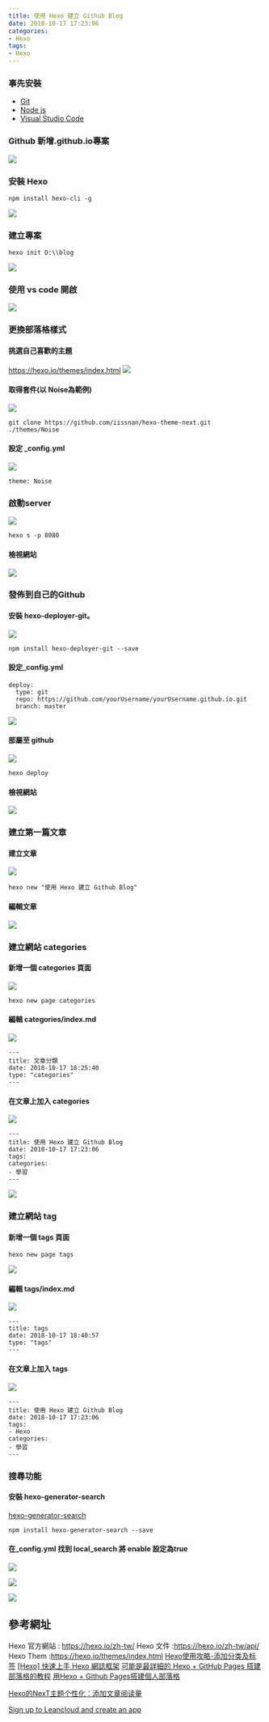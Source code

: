 ```yaml
---
title: 使用 Hexo 建立 Github Blog
date: 2018-10-17 17:23:06
categories:
- Hexo
tags:
- Hexo
---
```


### 事先安裝 
* [Git](https://git-scm.com/)
* [Node js](https://https://nodejs.org/en/) 
* [Visual Studio Code](https://code.visualstudio.com/)


### Github 新增.github.io專案

![](https://i.imgur.com/PO7dlOS.png)

### 安裝 Hexo
```
npm install hexo-cli -g
```
![](https://i.imgur.com/5rz5CHP.png)

### 建立專案
```
hexo init D:\\blog
```
![](https://i.imgur.com/59eoBCu.png)

### 使用 vs code 開啟
![](https://i.imgur.com/SeD9liQ.png)

### 更換部落格樣式
#### 挑選自己喜歡的主題
https://hexo.io/themes/index.html
![](https://i.imgur.com/a8KgChZ.png)

#### 取得套件(以 Noise為範例)
![](https://i.imgur.com/WIA4TRG.png)
```
git clone https://github.com/iissnan/hexo-theme-next.git ./themes/Noise
```
#### 設定 _config.yml
![](https://i.imgur.com/sdYrMVo.png)
```
theme: Noise
```
### 啟動server 
![](https://i.imgur.com/Y3UI7EA.png)
```
hexo s -p 8080
```
#### 檢視網站
![](https://i.imgur.com/MQAv634.png)

### 發佈到自己的Github

#### 安裝 hexo-deployer-git。
![](https://i.imgur.com/Jd0uVhz.png)
```
npm install hexo-deployer-git --save
```
#### 設定_config.yml
```
deploy:
  type: git
  repo: https://github.com/yourUsername/yourUsername.github.io.git
  branch: master
```
![](https://i.imgur.com/p2eoUwL.png)

#### 部屬至 github

![](https://i.imgur.com/KiO1WNm.png)
```
hexo deploy
```
#### 檢視網站
![](https://i.imgur.com/wAw1gfC.png)

### 建立第一篇文章

#### 建立文章
![](https://i.imgur.com/rkrC6xS.png)
```
hexo new "使用 Hexo 建立 Github Blog"
```
#### 編輯文章

![](https://i.imgur.com/ClTN0Q7.png)

### 建立網站 categories
#### 新增一個 categories 頁面
![](https://i.imgur.com/Alwebxp.png)

```
hexo new page categories
```

#### 編輯 categories/index.md
![](https://i.imgur.com/6MkMNVk.png)
```
---
title: 文章分類
date: 2018-10-17 18:25:40
type: "categories"
---
```
#### 在文章上加入 categories
![](https://i.imgur.com/cMKKYti.png)

````
---
title: 使用 Hexo 建立 Github Blog
date: 2018-10-17 17:23:06
tags: 
categories:
- 學習
---
````

![](https://i.imgur.com/VrItgdZ.png)

### 建立網站 tag
#### 新增一個 tags 頁面

````
hexo new page tags
````
![](https://i.imgur.com/53PecP6.png)


#### 編輯 tags/index.md
![](https://i.imgur.com/WfD3HDq.png)
````
---
title: tags
date: 2018-10-17 18:40:57
type: "tags"
---
````
#### 在文章上加入 tags
![](https://i.imgur.com/vCQUMWW.png)
````
---
title: 使用 Hexo 建立 Github Blog
date: 2018-10-17 17:23:06
tags: 
- Hexo
categories:
- 學習
---
````

### 搜尋功能

#### 安裝 hexo-generator-search
[hexo-generator-search](
https://www.npmjs.com/package/hexo-generator-search)

```
npm install hexo-generator-search --save
```
####  在_config.yml 找到 local_search 將 enable 設定為true

![](https://i.imgur.com/pdUPxJC.png)

![](https://i.imgur.com/sid0Bvr.png)

![](https://i.imgur.com/oawpKOu.png)


## 參考網址
Hexo 官方網站 : https://hexo.io/zh-tw/
Hexo 文件 :https://hexo.io/zh-tw/api/
Hexo Them :https://hexo.io/themes/index.html
[Hexo使用攻略-添加分类及标签](https://linlif.github.io/2017/05/27/Hexo%E4%BD%BF%E7%94%A8%E6%94%BB%E7%95%A5-%E6%B7%BB%E5%8A%A0%E5%88%86%E7%B1%BB%E5%8F%8A%E6%A0%87%E7%AD%BE/)
[[Hexo] 快速上手 Hexo 網誌框架](https://oawan.me/2016/easy-hexo-easy-blog/)
[可能是最詳細的 Hexo + GitHub Pages 搭建部落格的教程](http://www.lovebxm.com/2018/06/24/hexo-github-blog/)
[用Hexo + Github Pages搭建個人部落格](https://yogapan.github.io/2017/08/11/%E7%94%A8Hexo-Github-Pages%E6%90%AD%E5%BB%BA%E5%80%8B%E4%BA%BA%E9%83%A8%E8%90%BD%E6%A0%BC/#comments)

[Hexo的NexT主题个性化：添加文章阅读量](http://www.jeyzhang.com/hexo-next-add-post-views.html)

[Sign up to Leancloud and create an app](https://github.com/theme-next/hexo-theme-next/blob/master/docs/LEANCLOUD-COUNTER-SECURITY.md)